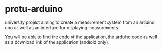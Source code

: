 # protu-arduino
university project aiming to create a measurement system from an arduino uno as well as an interface for displaying measurements.

You will be able to find the code of the application, the arduino code as well as a download link of the application (android only).
